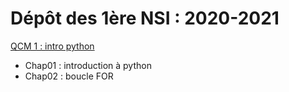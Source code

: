 # Dépôt des 1ère NSI : 2020-2021

[QCM 1 : intro python](https://genumsi.inria.fr/qcm.php?h=ae1d94cd5ea194db1881dc5178335a40)

* Chap01 : introduction à python
* Chap02 : boucle FOR
